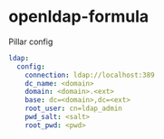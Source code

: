 # openldap-formula

Pillar config

```yaml
ldap:
  config:
    connection: ldap://localhost:389
    dc_name: <domain>
    domain: <domain>.<ext>
    base: dc=<domain>,dc=<ext>
    root_user: cn=ldap_admin
    pwd_salt: <salt>
    root_pwd: <pwd>
```
